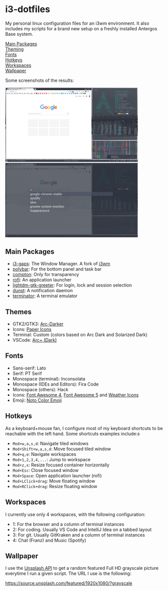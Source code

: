 # i3-dotfiles

My personal linux configuration files for an i3wm environment. It also includes my scripts for a brand new setup on a freshly installed Antergos Base system.

[Main Packages](#main-packages)</br>
[Theming](#theming)</br>
[Fonts](#fonts)</br>
[Hotkeys](#hotkeys)</br>
[Workspaces](#workspaces)</br>
[Wallpaper](#wallpaper)</br>

Some screenshots of the results:

<img src="screenshots/ws1+notif.png" width=420></img> <img src="screenshots/rofi.png" width=420></img>

## Main Packages

* [i3-gaps](https://github.com/Airblader/i3): The Window Manager. A fork of [i3wm](https://i3wm.org)
* [polybar](https://github.com/jaagr/polybar): For the bottom panel and task bar
* [compton](https://github.com/chjj/compton): Only for transparency
* [rofi](https://github.com/DaveDavenport/rofi): An application launcher
* [lightdm-gtk-greeter](https://wiki.archlinux.org/index.php/LightDM#Greeter): For login, lock and session selection
* [dunst](https://github.com/dunst-project/dunst): A notification daemon
* [terminator](https://gnometerminator.blogspot.fr/p/introduction.html): A terminal emulator

## Themes
* GTK2/GTK3: [Arc-Darker](https://github.com/horst3180/arc-theme)
* Icons: [Paper Icons](https://snwh.org/paper)
* Terminal: Custom (colors based on Arc Dark and Solarized Dark)
* VSCode: [Arc+ (Dark)](https://marketplace.visualstudio.com/items?itemName=ph-hawkins.arc-plus)

## Fonts

* Sans-serif: Lato
* Serif: PT Serif
* Monospace (terminal): Inconsolata
* Monospace (IDEs and Editors): Fira Code
* Monospace (others): Hack
* Icons: [Font Awesome 4](https://fontawesome.com/v4.7.0/), [Font Awesome 5](https://fontawesome.com/) and [Weather Icons](http://erikflowers.github.io/weather-icons/)
* Emoji: [Noto Color Emoji](https://www.google.com/get/noto/help/emoji/)

## Hotkeys

As a keyboard+mouse fan, I configure most of my keyboard shortcuts to be reachable with the left hand. Some shortcuts examples include:s
* `Mod+w,a,s,d`: Navigate tiled windows
* `Mod+Shift+w,a,s,d`: Move focused tiled window
* `Mod+q,e`: Navigate workspaces
* `Mod+1,2,3,4,...`: Jump to workspace
* `Mod+z,x`: Resize focused container horizontally
* `Mod+Esc`: Close focused window
* `Mod+Space`: Open application launcher (rofi)
* `Mod+LClick+drag`: Move floating window
* `Mod+RClick+drag`: Resize floating window

## Workspaces

I currently use only 4 workspaces, with the following configuration:
* 1: For the browser and a column of terminal instances
* 2: For coding. Usually VS Code and IntelliJ Idea on a tabbed layout
* 3: For git. Usually GitKraken and a column of terminal instances
* 4: Chat (Franz) and Music (Spotify)

## Wallpaper

I use the [Unsplash API](https://source.unsplash.com/) to get a random featured Full HD grayscale picture everytime I run a given script. The URL I use is the following:

https://source.unsplash.com/featured/1920x1080/?grayscale
